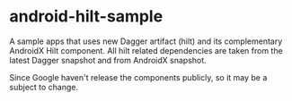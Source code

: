 # android-hilt-sample

A sample apps that uses new Dagger artifact (hilt) and its complementary AndroidX Hilt component. All hilt related dependencies are taken from the latest Dagger snapshot and from AndroidX snapshot.

Since Google haven't release the components publicly, so it may be a subject to change.